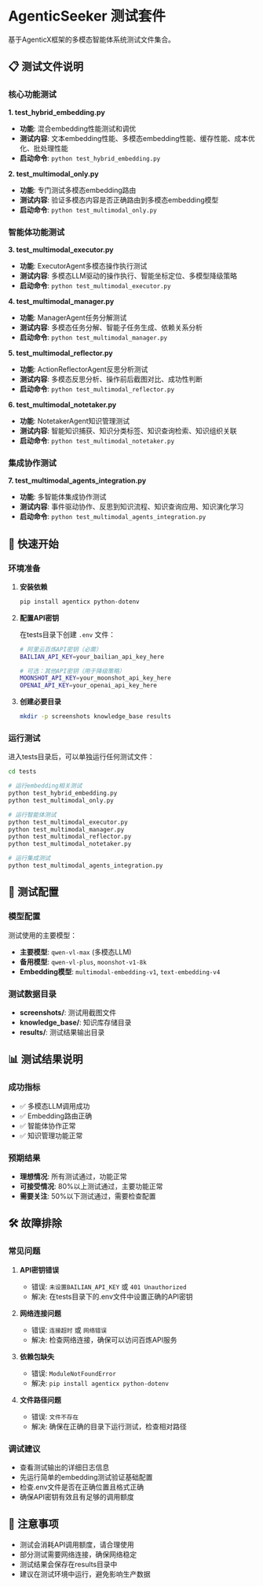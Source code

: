 # AgenticSeeker 测试套件

基于AgenticX框架的多模态智能体系统测试文件集合。

## 📋 测试文件说明

### 核心功能测试

**1. test_hybrid_embedding.py**
- **功能**: 混合embedding性能测试和调优
- **测试内容**: 文本embedding性能、多模态embedding性能、缓存性能、成本优化、批处理性能
- **启动命令**: `python test_hybrid_embedding.py`

**2. test_multimodal_only.py**
- **功能**: 专门测试多模态embedding路由
- **测试内容**: 验证多模态内容是否正确路由到多模态embedding模型
- **启动命令**: `python test_multimodal_only.py`

### 智能体功能测试

**3. test_multimodal_executor.py**
- **功能**: ExecutorAgent多模态操作执行测试
- **测试内容**: 多模态LLM驱动的操作执行、智能坐标定位、多模型降级策略
- **启动命令**: `python test_multimodal_executor.py`

**4. test_multimodal_manager.py**
- **功能**: ManagerAgent任务分解测试
- **测试内容**: 多模态任务分解、智能子任务生成、依赖关系分析
- **启动命令**: `python test_multimodal_manager.py`

**5. test_multimodal_reflector.py**
- **功能**: ActionReflectorAgent反思分析测试
- **测试内容**: 多模态反思分析、操作前后截图对比、成功性判断
- **启动命令**: `python test_multimodal_reflector.py`

**6. test_multimodal_notetaker.py**
- **功能**: NotetakerAgent知识管理测试
- **测试内容**: 智能知识捕获、知识分类标签、知识查询检索、知识组织关联
- **启动命令**: `python test_multimodal_notetaker.py`

### 集成协作测试

**7. test_multimodal_agents_integration.py**
- **功能**: 多智能体集成协作测试
- **测试内容**: 事件驱动协作、反思到知识流程、知识查询应用、知识演化学习
- **启动命令**: `python test_multimodal_agents_integration.py`

## 🚀 快速开始

### 环境准备

1. **安装依赖**
   ```bash
   pip install agenticx python-dotenv
   ```

2. **配置API密钥**
   
   在tests目录下创建 `.env` 文件：
   ```bash
   # 阿里云百炼API密钥（必需）
   BAILIAN_API_KEY=your_bailian_api_key_here
   
   # 可选：其他API密钥（用于降级策略）
   MOONSHOT_API_KEY=your_moonshot_api_key_here
   OPENAI_API_KEY=your_openai_api_key_here
   ```

3. **创建必要目录**
   ```bash
   mkdir -p screenshots knowledge_base results
   ```

### 运行测试

进入tests目录后，可以单独运行任何测试文件：

```bash
cd tests

# 运行embedding相关测试
python test_hybrid_embedding.py
python test_multimodal_only.py

# 运行智能体测试
python test_multimodal_executor.py
python test_multimodal_manager.py
python test_multimodal_reflector.py
python test_multimodal_notetaker.py

# 运行集成测试
python test_multimodal_agents_integration.py
```

## 🔧 测试配置

### 模型配置

测试使用的主要模型：
- **主要模型**: `qwen-vl-max` (多模态LLM)
- **备用模型**: `qwen-vl-plus`, `moonshot-v1-8k`
- **Embedding模型**: `multimodal-embedding-v1`, `text-embedding-v4`

### 测试数据目录

- **screenshots/**: 测试用截图文件
- **knowledge_base/**: 知识库存储目录
- **results/**: 测试结果输出目录

## 📊 测试结果说明

### 成功指标
- ✅ 多模态LLM调用成功
- ✅ Embedding路由正确
- ✅ 智能体协作正常
- ✅ 知识管理功能正常

### 预期结果
- **理想情况**: 所有测试通过，功能正常
- **可接受情况**: 80%以上测试通过，主要功能正常
- **需要关注**: 50%以下测试通过，需要检查配置

## 🛠️ 故障排除

### 常见问题

1. **API密钥错误**
   - 错误: `未设置BAILIAN_API_KEY` 或 `401 Unauthorized`
   - 解决: 在tests目录下的.env文件中设置正确的API密钥

2. **网络连接问题**
   - 错误: `连接超时` 或 `网络错误`
   - 解决: 检查网络连接，确保可以访问百炼API服务

3. **依赖包缺失**
   - 错误: `ModuleNotFoundError`
   - 解决: `pip install agenticx python-dotenv`

4. **文件路径问题**
   - 错误: `文件不存在`
   - 解决: 确保在正确的目录下运行测试，检查相对路径

### 调试建议

- 查看测试输出的详细日志信息
- 先运行简单的embedding测试验证基础配置
- 检查.env文件是否在正确位置且格式正确
- 确保API密钥有效且有足够的调用额度

## 📝 注意事项

- 测试会消耗API调用额度，请合理使用
- 部分测试需要网络连接，确保网络稳定
- 测试结果会保存在results目录中
- 建议在测试环境中运行，避免影响生产数据